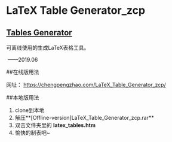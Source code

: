 # LaTeX Table Generator_zcp

## [Tables Generator](http://www.tablesgenerator.com/)



可离线使用的生成LaTeX表格工具。

​																——2019.06

##在线版用法

网址： <https://chengpengzhao.com/LaTeX_Table_Generator_zcp/>

##本地版用法

1. clone到本地
2. 解压**[Offline-version]LaTeX_Table_Generator_zcp.rar**
3. 双击文件夹里的 **latex_tables.htm**
4. 愉快的制表吧~